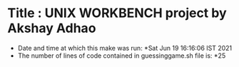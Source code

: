 # Title : UNIX WORKBENCH project by Akshay Adhao
* Date and time at which this make was run: *Sat Jun 19 16:16:06 IST 2021
* The number of lines of code contained in guessinggame.sh file is: *25
